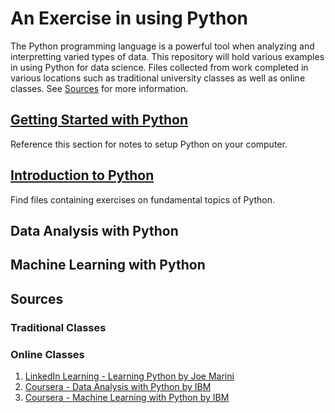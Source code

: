# An Exercise in using Python

The Python programming language is a powerful tool when analyzing and interpretting varied types of data. This repository will hold various examples in using Python for data science. Files collected from work completed in various locations such as traditional university classes as well as online classes. See [Sources](#source) for more information.


## [Getting Started with Python](https://htmlpreview.github.io/?https://github.com/ci2131a/Python/blob/master/Getting-Started-with-Python.html)

Reference this section for notes to setup Python on your computer.

## [Introduction to Python](Intro/README.md)

Find files containing exercises on fundamental topics of Python.

## Data Analysis with Python

## Machine Learning with Python

## Sources
<a name="source"></a>
### Traditional Classes



### Online Classes

 1. [LinkedIn Learning - Learning Python by Joe Marini](https://www.linkedin.com/learning/learning-python-2/welcome?u=50850177)
 2. [Coursera - Data Analysis with Python by IBM](https://www.coursera.org/learn/data-analysis-with-python/home/welcome)
 3. [Coursera - Machine Learning with Python by IBM](https://www.coursera.org/learn/machine-learning-with-python/home/welcome)

 
